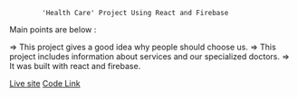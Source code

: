                
            'Health Care' Project Using React and Firebase

Main points are below :

=> This project gives a good idea why people should choose us.
=> This project includes information about services and our specialized doctors.
=> It was built with react and firebase. 


 [Live site](https://simple-project-fa3dd.web.app/) 
 [Code Link](https://github.com/Tanvir-Anzum/healthy) 

